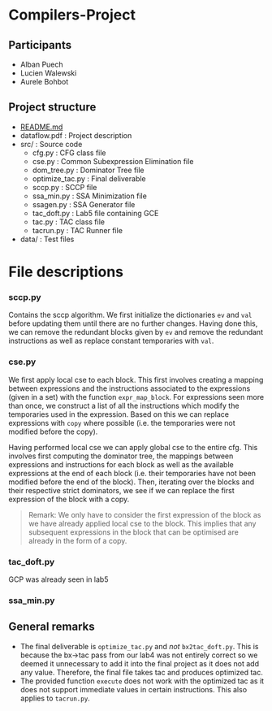 # Compilers-Project

## Participants
- Alban Puech
- Lucien Walewski
- Aurele Bohbot

## Project structure

- [README.md](README.md)
- dataflow.pdf : Project description
- src/ : Source code
    - cfg.py : CFG class file
    - cse.py : Common Subexpression Elimination file
    - dom_tree.py : Dominator Tree file
    - optimize_tac.py : Final deliverable
    - sccp.py : SCCP file
    - ssa_min.py : SSA Minimization file
    - ssagen.py : SSA Generator file
    - tac_doft.py : Lab5 file containing GCE
    - tac.py : TAC class file
    - tacrun.py : TAC Runner file
- data/ : Test files

# File descriptions

### sccp.py

Contains the sccp algorithm. We first initialize the dictionaries `ev` and `val` before updating them until there are no further changes. Having done this, we can remove the redundant blocks given by `ev` and remove the redundant instructions as well as replace constant temporaries with `val`.

### cse.py

We first apply local cse to each block. This first involves creating a mapping between expressions and the instructions associated to the expressions (given in a set) with the function `expr_map_block`. For expressions seen more than once, we construct a list of all the instructions which modify the temporaries used in the expression. Based on this we can replace expressions with `copy` where possible (i.e. the temporaries were not modified before the copy).

Having performed local cse we can apply global cse to the entire cfg. This involves first computing the dominator tree, the mappings between expressions and instructions for each block as well as the available expressions at the end of each block (i.e. their temporaries have not been modified before the end of the block). Then, iterating over the blocks and their respective strict dominators, we see if we can replace the first expression of the block with a copy. 

> Remark: We only have to consider the first expression of the block as we have already applied local cse to the block. This implies that any subsequent expressions in the block that can be optimised are already in the form of a copy.

### tac_doft.py

GCP was already seen in lab5

### ssa_min.py

## General remarks

- The final deliverable is `optimize_tac.py` and _not_ `bx2tac_doft.py`. This is because the bx->tac pass from our lab4 was not entirely correct so we deemed it unnecessary to add it into the final project as it does not add any value. Therefore, the final file takes tac and produces optimized tac.
- The provided function `execute` does not work with the optimized tac as it does not support immediate values in certain instructions. This also applies to `tacrun.py`.